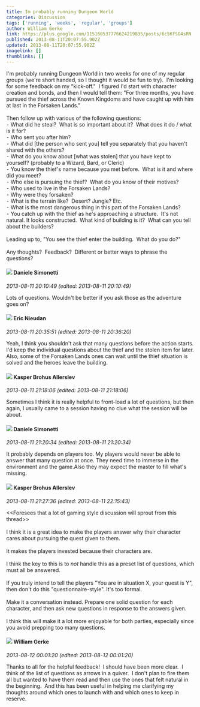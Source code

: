 ```yaml
---
title: Im probably running Dungeon World
categories: Discussion
tags: ['running', 'weeks', 'regular', 'groups']
author: William Gerke
link: https://plus.google.com/115160537776624219835/posts/6c5KfSG4sRN
published: 2013-08-11T20:07:55.902Z
updated: 2013-08-11T20:07:55.902Z
imagelink: []
thumblinks: []
---
```


I&#39;m probably running Dungeon World in two weeks for one of my regular groups (we&#39;re short handed, so I thought it would be fun to try).  I&#39;m looking for some feedback on my &quot;kick-off.&quot;  I figured I&#39;d start with character creation and bonds, and then I would tell them: &quot;For three months, you have pursued the thief across the Known Kingdoms and have caught up with him at last in the Forsaken Lands.&quot;<br /><br />Then follow up with various of the following questions:<br />	⁃	What did he steal?  What is so important about it?  What does it do / what is it for?<br />	⁃	Who sent you after him?<br />	⁃	What did [the person who sent you] tell you separately that you haven&#39;t shared with the others?<br />	⁃	What do you know about [what was stolen] that you have kept to yourself? (probably to a Wizard, Bard, or Cleric)<br />	⁃	You know the thief&#39;s name because you met before.  What is it and where did you meet?<br />	⁃	Who else is pursuing the thief?  What do you know of their motives?<br />	⁃	Who used to live in the Forsaken Lands?<br />	⁃	Why were they forsaken?<br />	⁃	What is the terrain like?  Desert? Jungle? Etc.<br />	⁃	What is the most dangerous thing in this part of the Forsaken Lands?<br />	⁃	You catch up with the thief as he&#39;s approaching a structure.  It&#39;s not natural. It looks constructed.  What kind of building is it?  What can you tell about the builders?<br /><br />Leading up to, &quot;You see the thief enter the building.  What do you do?&quot;<br /><br />Any thoughts?  Feedback?  Different or better ways to phrase the questions?
<div id='comment z12eytkxbzyucrkd123ki1jqiuubd3pye04'>
  <h4><img src='{{site.baseurl}}//images/avatars/114630705291987262427_photo.jpg'> Daniele Simonetti</h4>
      <p><cite>2013-08-11 20:10:49 (edited: 2013-08-11 20:10:49)</cite></p>
        <p>Lots of questions. Wouldn&#39;t be better if you ask those as the adventure goes on?</p>
</div>
        

<div id='comment z12eytkxbzyucrkd123ki1jqiuubd3pye04'>
  <h4><img src='{{site.baseurl}}//images/avatars/112928858730524882505_photo.jpg'> Eric Nieudan</h4>
      <p><cite>2013-08-11 20:35:51 (edited: 2013-08-11 20:36:20)</cite></p>
        <p>Yeah, I think you shouldn&#39;t ask that many questions before the action starts.<br />I&#39;d keep the individual questions about the thief and the stolen item for later. Also, some of the Forsaken Lands ones can wait until the thief situation is solved and the heroes leave the building.</p>
</div>
        

<div id='comment z12eytkxbzyucrkd123ki1jqiuubd3pye04'>
  <h4><img src='{{site.baseurl}}//images/avatars/110937611143261107555_photo.jpg'> Kasper Brohus Allerslev</h4>
      <p><cite>2013-08-11 21:18:06 (edited: 2013-08-11 21:18:06)</cite></p>
        <p>Sometimes I think it is really helpful to front-load a lot of questions, but then again, I usually came to a session having no clue what the session will be about.</p>
</div>
        

<div id='comment z12eytkxbzyucrkd123ki1jqiuubd3pye04'>
  <h4><img src='{{site.baseurl}}//images/avatars/114630705291987262427_photo.jpg'> Daniele Simonetti</h4>
      <p><cite>2013-08-11 21:20:34 (edited: 2013-08-11 21:20:34)</cite></p>
        <p>It probably depends on players too. My players would never be able to answer that many question at once. They need time to immerse in the environment and the game.Also they may expect the master to fill what&#39;s missing.</p>
</div>
        

<div id='comment z12eytkxbzyucrkd123ki1jqiuubd3pye04'>
  <h4><img src='{{site.baseurl}}//images/avatars/110937611143261107555_photo.jpg'> Kasper Brohus Allerslev</h4>
      <p><cite>2013-08-11 21:27:36 (edited: 2013-08-11 22:15:43)</cite></p>
        <p>&lt;&lt;Foresees that a lot of gaming style discussion will sprout from this thread&gt;&gt;<br /><br />I think it is a great idea to make the players answer why their character cares about pursuing the quest given to them.<br /><br />It makes the players invested because their characters are.<br /><br />I think the key to this is to <i>not</i> handle this as a preset list of questions, which must all be answered.<br /><br />If you truly intend to tell the players &quot;You are in situation X, your quest is Y&quot;, then don&#39;t do this &quot;questionnaire-style&quot;. It&#39;s too formal.<br /><br />Make it a conversation instead. Prepare one solid question for each character, and then ask new questions in response to the answers given.<br /><br />I think this will make it a lot more enjoyable for both parties, especially since you avoid prepping too many questions.</p>
</div>
        

<div id='comment z12eytkxbzyucrkd123ki1jqiuubd3pye04'>
  <h4><img src='{{site.baseurl}}//images/avatars/115160537776624219835_photo.jpg'> William Gerke</h4>
      <p><cite>2013-08-12 00:01:20 (edited: 2013-08-12 00:01:20)</cite></p>
        <p>Thanks to all for the helpful feedback!  I should have been more clear.  I think of the list of questions as arrows in a quiver.  I don&#39;t plan to fire them all but wanted to have them read and then use the ones that felt natural in the beginning.  And this has been useful in helping me clarifying my thoughts around which ones to launch with and which ones to keep in reserve.</p>
</div>
        